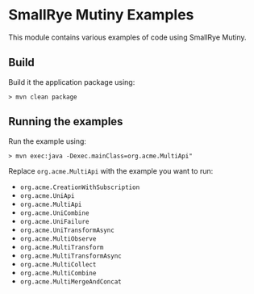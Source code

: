 # SmallRye Mutiny Examples

This module contains various examples of code using SmallRye Mutiny.

## Build

Build it the application package using:

```shell
> mvn clean package
```

## Running the examples

Run the example using:

```shell
> mvn exec:java -Dexec.mainClass=org.acme.MultiApi"
```

Replace `org.acme.MultiApi` with the example you want to run:

* `org.acme.CreationWithSubscription`
* `org.acme.UniApi`
* `org.acme.MultiApi` 
* `org.acme.UniCombine`
* `org.acme.UniFailure`
* `org.acme.UniTransformAsync`
* `org.acme.MultiObserve`
* `org.acme.MultiTransform`
* `org.acme.MultiTransformAsync`
* `org.acme.MultiCollect`
* `org.acme.MultiCombine`
* `org.acme.MultiMergeAndConcat`

